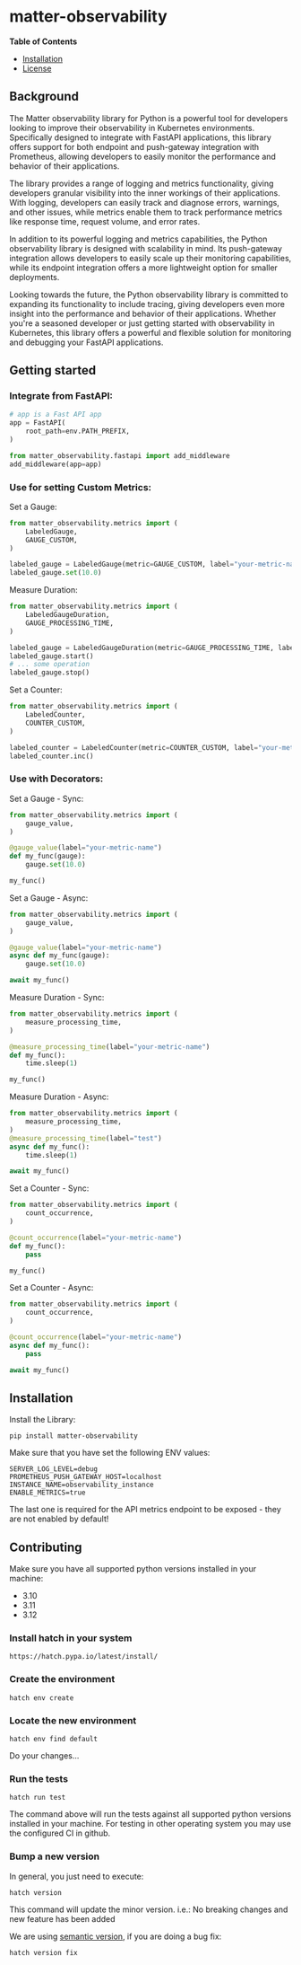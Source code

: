 # matter-observability

**Table of Contents**

- [Installation](#installation)
- [License](./LICENSE)

## Background

The Matter observability library for Python is a powerful tool for developers looking to improve their observability in Kubernetes environments. Specifically designed to integrate with FastAPI applications, this library offers support for both endpoint and push-gateway integration with Prometheus, allowing developers to easily monitor the performance and behavior of their applications.

The library provides a range of logging and metrics functionality, giving developers granular visibility into the inner workings of their applications. With logging, developers can easily track and diagnose errors, warnings, and other issues, while metrics enable them to track performance metrics like response time, request volume, and error rates.

In addition to its powerful logging and metrics capabilities, the Python observability library is designed with scalability in mind. Its push-gateway integration allows developers to easily scale up their monitoring capabilities, while its endpoint integration offers a more lightweight option for smaller deployments.

Looking towards the future, the Python observability library is committed to expanding its functionality to include tracing, giving developers even more insight into the performance and behavior of their applications. Whether you're a seasoned developer or just getting started with observability in Kubernetes, this library offers a powerful and flexible solution for monitoring and debugging your FastAPI applications.


## Getting started

### Integrate from FastAPI:
```python
# app is a Fast API app
app = FastAPI(
    root_path=env.PATH_PREFIX,
)

from matter_observability.fastapi import add_middleware
add_middleware(app=app)
```


### Use for setting Custom Metrics:

Set a Gauge:
```python
from matter_observability.metrics import (
    LabeledGauge,
    GAUGE_CUSTOM,
)

labeled_gauge = LabeledGauge(metric=GAUGE_CUSTOM, label="your-metric-name")
labeled_gauge.set(10.0)
```

Measure Duration:
```python
from matter_observability.metrics import (
    LabeledGaugeDuration,
    GAUGE_PROCESSING_TIME,
)

labeled_gauge = LabeledGaugeDuration(metric=GAUGE_PROCESSING_TIME, label="test")
labeled_gauge.start()
# ... some operation
labeled_gauge.stop()
```

Set a Counter:
```python
from matter_observability.metrics import (
    LabeledCounter,
    COUNTER_CUSTOM,
)

labeled_counter = LabeledCounter(metric=COUNTER_CUSTOM, label="your-metric-name")
labeled_counter.inc()
```


### Use with Decorators:

Set a Gauge - Sync:
```python
from matter_observability.metrics import (
    gauge_value,
)

@gauge_value(label="your-metric-name")
def my_func(gauge):
    gauge.set(10.0)

my_func()
```

Set a Gauge - Async:
```python
from matter_observability.metrics import (
    gauge_value,
)

@gauge_value(label="your-metric-name")
async def my_func(gauge):
    gauge.set(10.0)

await my_func()
```

Measure Duration - Sync:
```python
from matter_observability.metrics import (
    measure_processing_time,
)

@measure_processing_time(label="your-metric-name")
def my_func():
    time.sleep(1)

my_func()
```

Measure Duration - Async:
```python
from matter_observability.metrics import (
    measure_processing_time,
)
@measure_processing_time(label="test")
async def my_func():
    time.sleep(1)

await my_func()
```

Set a Counter - Sync:
```python
from matter_observability.metrics import (
    count_occurrence,
)

@count_occurrence(label="your-metric-name")
def my_func():
    pass

my_func()
```

Set a Counter - Async:
```python
from matter_observability.metrics import (
    count_occurrence,
)

@count_occurrence(label="your-metric-name")
async def my_func():
    pass

await my_func()
```


## Installation

Install the Library:
```console
pip install matter-observability
```

Make sure that you have set the following ENV values:
```env
SERVER_LOG_LEVEL=debug
PROMETHEUS_PUSH_GATEWAY_HOST=localhost
INSTANCE_NAME=observability_instance
ENABLE_METRICS=true
```
The last one is required for the API metrics endpoint to be exposed - they are not enabled by default!


## Contributing

Make sure you have all supported python versions installed in your machine:

* 3.10
* 3.11
* 3.12

### Install hatch in your system

```https://hatch.pypa.io/latest/install/```

### Create the environment

```console
hatch env create
```

### Locate the new environment

```console
hatch env find default
```

Do your changes...

### Run the tests

```console
hatch run test
```

The command above will run the tests against all supported python versions
installed in your machine. For testing in other operating system you may use the
configured CI in github. 

### Bump a new version

In general, you just need to execute:

```console
hatch version
```

This command will update the minor version. i.e.:
No breaking changes and new feature has been added

We are using [semantic version](https://semver.org/), if you are doing a bug fix:

```console
hatch version fix
```
